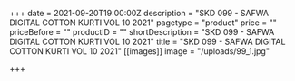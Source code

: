 +++
date = 2021-09-20T19:00:00Z
description = "SKD 099 - SAFWA DIGITAL COTTON KURTI VOL 10 2021"
pagetype = "product"
price = ""
priceBefore = ""
productID = ""
shortDescription = "SKD 099 - SAFWA DIGITAL COTTON KURTI VOL 10 2021"
title = "SKD 099 - SAFWA DIGITAL COTTON KURTI VOL 10 2021"
[[images]]
image = "/uploads/99_1.jpg"

+++

